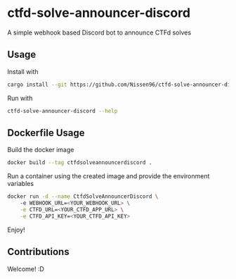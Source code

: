 # ctfd-solve-announcer-discord

A simple webhook based Discord bot to announce CTFd solves

## Usage

Install with

```bash
cargo install --git https://github.com/Nissen96/ctfd-solve-announcer-discord
```

Run with

```bash
ctfd-solve-announcer-discord --help
```

## Dockerfile Usage

Build the docker image

```bash
docker build --tag ctfdsolveannouncerdiscord .
```

Run a container using the created image and provide the environment variables

```bash
docker run -d --name CtfdSolveAnnouncerDiscord \ 
    -e WEBHOOK_URL=<YOUR_WEBHOOK_URL> \
    -e CTFD_URL=<YOUR_CTFD_APP_URL> \
    -e CTFD_API_KEY=<YOUR_CTFD_API_KEY> 
```

Enjoy!

## Contributions

Welcome! :D
